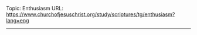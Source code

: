 Topic: Enthusiasm
URL: https://www.churchofjesuschrist.org/study/scriptures/tg/enthusiasm?lang=eng

---

